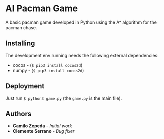 # AI Pacman Game

A basic pacman game developed in Python using the A* algorithm for the pacman chase.

## Installing

The development env running needs the following external dependencies:

* cocos - (```$ pip3 install cocos2d```)
* numpy - (```$ pip3 install cocos2d```)

## Deployment

Just run ```$ python3 game.py``` (the ```game.py``` is the main file). 

## Authors

* **Camilo Zepeda** - *Initial work* 
* **Clemente Serrano** - *Bug fixer* 
